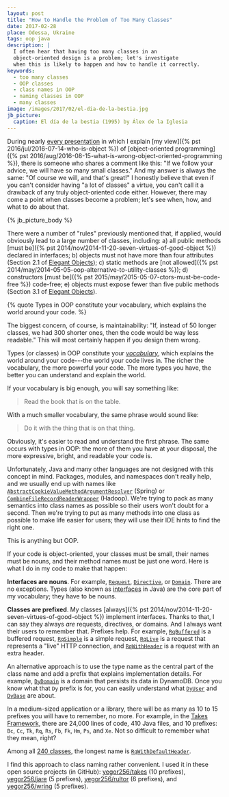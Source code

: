 ```yaml
---
layout: post
title: "How to Handle the Problem of Too Many Classes"
date: 2017-02-28
place: Odessa, Ukraine
tags: oop java
description: |
  I often hear that having too many classes in an
  object-oriented design is a problem; let's investigate
  when this is likely to happen and how to handle it correctly.
keywords:
  - too many classes
  - OOP classes
  - class names in OOP
  - naming classes in OOP
  - many classes
image: /images/2017/02/el-dia-de-la-bestia.jpg
jb_picture:
  caption: El día de la bestia (1995) by Álex de la Iglesia
---
```


During nearly [every presentation](/talks.html) in which I explain
[my view]({% pst 2016/jul/2016-07-14-who-is-object %})
of [object-oriented programming]({% pst 2016/aug/2016-08-15-what-is-wrong-object-oriented-programming %}),
there is someone who shares a comment like this:
"If we follow your advice, we will have so many small classes."
And my answer is always the same: "Of course we will, and that's great!"
I honestly believe that even if you can't consider having "a lot of classes" a virtue,
you can't call it a drawback of any truly object-oriented code either. However,
there may come a point when classes become a problem;
let's see when, how, and what to do about that.

<!--more-->

{% jb_picture_body %}

There were a number of "rules" previously mentioned that, if applied,
would obviously lead to a large number of classes, including:
a) all public methods [must be]({% pst 2014/nov/2014-11-20-seven-virtues-of-good-object %}) declared in interfaces;
b) objects must not have more than four attributes (Section 2.1 of [Elegant Objects](/elegant-objects.html));
c) static methods are [not allowed]({% pst 2014/may/2014-05-05-oop-alternative-to-utility-classes %});
d) constructors [must be]({% pst 2015/may/2015-05-07-ctors-must-be-code-free %}) code-free;
e) objects must expose fewer than five public methods (Section 3.1 of [Elegant Objects](/elegant-objects.html)).

{% quote Types in OOP constitute your vocabulary, which explains the world around your code. %}

The biggest concern, of course, is maintainability: "If, instead of 50 longer classes,
we had 300 shorter ones, then the code would be way less readable."
This will most certainly happen if you design them wrong.

Types (or classes) in OOP constitute your [_vocabulary_](https://en.wikipedia.org/wiki/Vocabulary),
which explains the world around your code---the world your code lives in.
The richer the vocabulary, the more powerful your code.
The more types you have, the better you can understand and explain the world.

If your vocabulary is big enough, you will say something like:

> Read the book that is on the table.

With a much smaller vocabulary, the same phrase would sound like:

> Do it with the thing that is on that thing.

Obviously, it's easier to read and understand the first phrase. The same
occurs with types in OOP: the more of them you have at your disposal,
the more expressive, bright, and readable your code is.

Unfortunately, Java and many other languages are not designed with
this concept in mind. Packages, modules, and namespaces don't really help,
and we usually end up with names like
[`AbstractCookieValueMethodArgumentResolver`](https://docs.spring.io/spring/docs/current/javadoc-api/org/springframework/web/method/annotation/AbstractCookieValueMethodArgumentResolver.html) (Spring)
or
[`CombineFileRecordReaderWrapper`](https://hadoop.apache.org/docs/r3.0.0-alpha1/api/org/apache/hadoop/mapreduce/lib/input/CombineFileRecordReaderWrapper.html) (Hadoop).
We're trying to pack as many semantics into class names as possible so
their users won't doubt for a second. Then we're trying to put as many
methods into one class as possible to make life easier for users; they will
use their IDE hints to find the right one.

This is anything but OOP.

If your code is object-oriented, your classes must be small, their
names must be nouns, and their method names must be just one word. Here is
what I do in my code to make that happen:

**Interfaces are nouns**.
For example, [`Request`](http://static.javadoc.io/org.takes/takes/1.1/org/takes/Request.html),
[`Directive`](http://static.javadoc.io/com.jcabi.incubator/xembly/0.22/org/xembly/Directive.html), or
[`Domain`](https://github.com/yegor256/jare/blob/0.8.4/src/main/java/io/jare/model/Domain.java).
There are no exceptions. Types (also known as
[interfaces](https://docs.oracle.com/javase/tutorial/java/concepts/interface.html) in Java)
are the core part of my vocabulary; they have to be nouns.

**Classes are prefixed**.
My classes [always]({% pst 2014/nov/2014-11-20-seven-virtues-of-good-object %})
implement interfaces. Thanks to that, I can say they always _are_
requests, directives, or domains. And I always want their users to remember that.
Prefixes help. For example,
[`RqBuffered`](http://static.javadoc.io/org.takes/takes/1.1/org/takes/rq/RqBuffered.html)
is a buffered request,
[`RqSimple`](http://static.javadoc.io/org.takes/takes/1.1/org/takes/rq/RqSimple.html)
is a simple request,
[`RqLive`](http://static.javadoc.io/org.takes/takes/1.1/org/takes/rq/RqLive.html)
is a request that represents a "live" HTTP connection,
and
[`RqWithHeader`](http://static.javadoc.io/org.takes/takes/1.1/org/takes/rq/RqWithHeader.html)
is a request with an extra header.

An alternative approach is to use the type name as the central part of the
class name and add a prefix that explains implementation details.
For example,
[`DyDomain`](https://github.com/yegor256/jare/blob/0.8.4/src/main/java/io/jare/dynamo/DyDomain.java)
is a domain that persists its data in DynamoDB.
Once you know what that `Dy` prefix is for, you can easily understand what
[`DyUser`](https://github.com/yegor256/jare/blob/0.8.4/src/main/java/io/jare/dynamo/DyUser.java)
and
[`DyBase`](https://github.com/yegor256/jare/blob/0.8.4/src/main/java/io/jare/dynamo/DyBase.java)
are about.

In a medium-sized application or a library, there will be as many as 10 to 15
prefixes you will have to remember, no more. For example, in the
[Takes Framework](http://www.takes.org), there are 24,000 lines of code,
410 Java files, and 10 prefixes: `Bc`, `Cc`, `Tk`, `Rq`, `Rs`, `Fb`,
`Fk`, `Hm`, `Ps`, and `Xe`. Not so difficult to remember what they mean, right?

Among all [240 classes](http://static.javadoc.io/org.takes/takes/1.1/allclasses-frame.html),
the longest name is
[`RqWithDefaultHeader`](http://static.javadoc.io/org.takes/takes/1.1/org/takes/rq/RqWithDefaultHeader.html).

I find this approach to class naming rather convenient. I used it
in these open source projects (in GitHub):
[yegor256/takes](https://github.com/yegor256/takes) (10 prefixes),
[yegor256/jare](https://github.com/yegor256/jare) (5 prefixes),
[yegor256/rultor](https://github.com/yegor256/rultor) (6 prefixes), and
[yegor256/wring](https://github.com/yegor256/wring) (5 prefixes).
